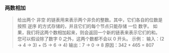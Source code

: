 ### 两数相加

>给出两个 非空 的链表用来表示两个非负的整数。其中，它们各自的位数是按照 逆序 的方式存储的，并且它们的每个节点只能存储 一位 数字。
 如果，我们将这两个数相加起来，则会返回一个新的链表来表示它们的和。
 您可以假设除了数字 0 之外，这两个数都不会以 0 开头。
 示例：
 输入：(2 -> 4 -> 3) + (5 -> 6 -> 4)
 输出：7 -> 0 -> 8
 原因：342 + 465 = 807